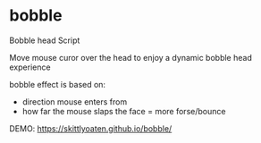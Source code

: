 # bobble
Bobble head Script

Move mouse curor over the head to enjoy a dynamic bobble head experience

bobble effect is based on:
- direction mouse enters from
- how far the mouse slaps the face = more forse/bounce


DEMO: https://skittlyoaten.github.io/bobble/
